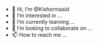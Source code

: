 - 👋 Hi, I’m @Kishormasid
- 👀 I’m interested in ...
- 🌱 I’m currently learning ...
- 💞️ I’m looking to collaborate on ...
- 📫 How to reach me ...

<!---
Kishormasid/Kishormasid is a ✨ special ✨ repository because its `README.md` (this file) appears on your GitHub profile.
You can click the Preview link to take a look at your changes.
--->
